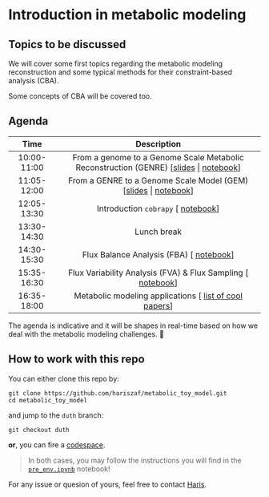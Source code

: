 # Introduction in metabolic modeling

## Topics to be discussed

We will cover some first topics regarding the metabolic modeling reconstruction and
some typical methods for their constraint-based analysis (CBA). 

Some concepts of CBA will be covered too. 


## Agenda

|    Time     |                           Description                            |
|:-----------:|:----------------------------------------------------------------:|
| 10:00-11:00 | From a genome to a Genome Scale Metabolic Reconstruction (GENRE)  [[slides](https://docs.google.com/presentation/d/1w0fhaz9G74UtEp7qEqdKYbYJpboj_SXjU-J2IxFrlhs/edit?usp=sharing) \| [notebook](./Antony2025/reconstructingDraftGSMMs.ipynb)] |
| 11:05-12:00 | From a GENRE to a Genome Scale Model (GEM) [[slides]() \| [notebook]()] |
| 12:05-13:30 | Introduction `cobrapy`  [ [notebook](./Antony2025/introductionToCOBRApy.ipynb)] |
| 13:30-14:30 | Lunch break                                                      |
| 14:30-15:30 | Flux Balance Analysis (FBA)   [ [notebook](./Antony2025/computationalMethods.ipynb#)] |
| 15:35-16:30 | Flux Variability Analysis (FVA) & Flux Sampling    [ [notebook]()] |
| 16:35-18:00 | Metabolic modeling applications  [ [list of cool papers]()] |


The agenda is indicative and it will be shapes in real-time based on how we deal with the metabolic modeling challenges. :rocket:


## How to work with this repo 

You can either clone this repo by: 


    git clone https://github.com/hariszaf/metabolic_toy_model.git
    cd metabolic_toy_model

and jump to the `duth` branch:

    git checkout duth


**or**, you can fire a [codespace](https://github.com/features/codespaces). 


> In both cases, you may follow the instructions you will find in the [`pre_env.ipynb`](./prep_env.ipynb) notebook!


For any issue or quesion of yours, feel free to contact [Haris](mailto:haris.zafeiropoulos@kuleuven.be).


